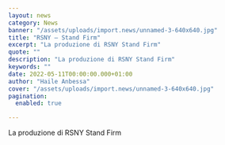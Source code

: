 ```yaml
---
layout: news
category: News
banner: "/assets/uploads/import.news/unnamed-3-640x640.jpg"
title: "RSNY – Stand Firm"
excerpt: "La produzione di RSNY Stand Firm"
quote: ""
description: "La produzione di RSNY Stand Firm"
keywords: ""
date: 2022-05-11T00:00:00.000+01:00
author: "Haile Anbessa"
cover: "/assets/uploads/import.news/unnamed-3-640x640.jpg"
pagination:
  enabled: true

---
```


La produzione di RSNY Stand Firm